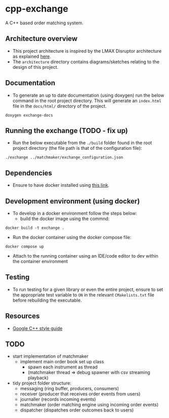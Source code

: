 # cpp-exchange
A C++ based order matching system.


## Architecture overview

- This project architecture is inspired by the LMAX Disruptor architecture as explained [here](https://lmax-exchange.github.io/disruptor/user-guide/index.html).
- The `architecture` directory contains diagrams/sketches relating to the design of this project.

## Documentation

- To generate an up to date documentation (using doxygen) run the below command in the root project directory. This will generate an `index.html` file in the `docs/html/` directory of the project.
```
doxygen exchange-docs
```

## Running the exchange (TODO - fix up)

- Run the below executable from the `./build` folder found in the root project directory (the file path is that of the configuration file):
```
./exchange ../matchmaker/exchange_configuration.json
```

## Dependencies

- Ensure to have docker installed using [this link](https://docs.docker.com/get-docker/).

## Development environment (using docker)

- To develop in a docker environment follow the steps below:
  - build the docker image using the commnd: 
```
docker build -t exchange .
```
- Run the docker container using the docker compose file:
```
docker compose up
```
- Attach to the running container using an IDE/code editor to dev within the container environment

## Testing

- To run testing for a given library or even the entire project, ensure to set the appropriate test variable to `ON` in the relevant `CMakelists.txt` file before rebuilding the executable.

## Resources

- [Google C++ style guide](https://google.github.io/styleguide/cppguide.html)

## TODO

- start implementation of matchmaker
  - implement main order book set up class
    - spawn each instrument as thread 
    - (matchmaker thread => debug spawner with csv streaming playback)
- tidy project folder structure:
  - messaging (ring buffer, producers, consumers)
  - receiver (producer that receives order events from users)
  - journaller (records incoming events)
  - matchmaker (order matching engine using incoming order events)
  - dispatcher (dispatches order outcomes back to users)
